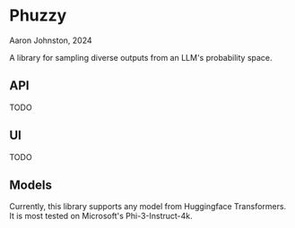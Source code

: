 # Phuzzy

Aaron Johnston, 2024

A library for sampling diverse outputs from an LLM's probability space.

## API

TODO

## UI

TODO

## Models

Currently, this library supports any model from Huggingface Transformers. It is most tested on Microsoft's Phi-3-Instruct-4k.

